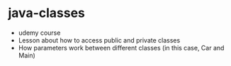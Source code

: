 # java-classes

- udemy course
- Lesson about how to access public and private classes
- How parameters work between different classes (in this case, Car and Main)
